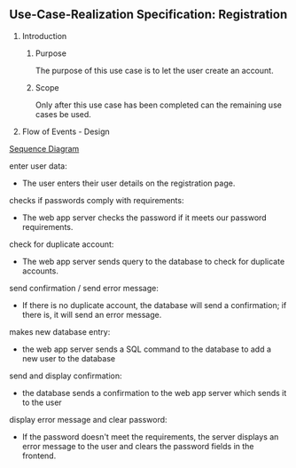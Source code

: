 
## Use-Case-Realization Specification: Registration


1. Introduction
    1. Purpose

       The purpose of this use case is to let the user create an account.
    
    2. Scope
  
       Only after this use case has been completed can the remaining use cases be used.
    


2. Flow of Events - Design

[Sequence Diagram](../images/Diagramme/Sequenzdiagramme/registrationPage.png)

enter user data:

- The user enters their user details on the registration page.
    
checks if passwords comply with requirements:

- The web app server checks the password if it meets our password requirements.

check for duplicate account:

- The web app server sends query to the database to check for duplicate accounts. 

send confirmation / send error message:

- If there is no duplicate account, the database will send a confirmation; if there is, it will send an error message.

makes new database entry:

- the web app server sends a SQL command to the database to add a new user to the database

send and display confirmation:

- the database sends a confirmation to the web app server which sends it to the user

display error message and clear password:

- If the password doesn't meet the requirements, the server displays an error message to the user and clears the password fields in the frontend.
